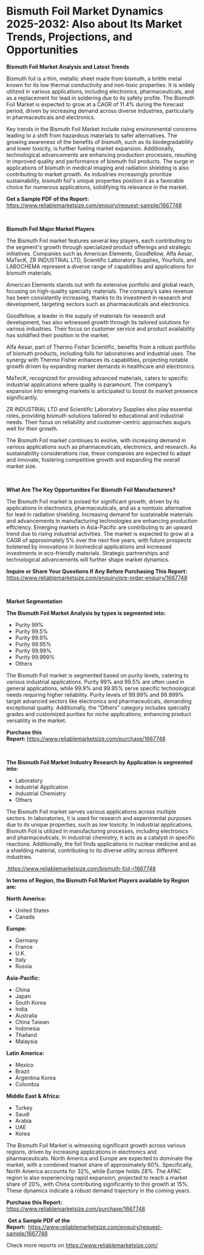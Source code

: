 <p><h1>Bismuth Foil Market Dynamics 2025-2032: Also about Its Market Trends, Projections, and Opportunities</h1></p><p><strong>Bismuth Foil Market Analysis and Latest Trends</strong></p>
<p><p>Bismuth foil is a thin, metallic sheet made from bismuth, a brittle metal known for its low thermal conductivity and non-toxic properties. It is widely utilized in various applications, including electronics, pharmaceuticals, and as a replacement for lead in soldering due to its safety profile. The Bismuth Foil Market is expected to grow at a CAGR of 11.4% during the forecast period, driven by increasing demand across diverse industries, particularly in pharmaceuticals and electronics.</p><p>Key trends in the Bismuth Foil Market include rising environmental concerns leading to a shift from hazardous materials to safer alternatives. The growing awareness of the benefits of bismuth, such as its biodegradability and lower toxicity, is further fueling market expansion. Additionally, technological advancements are enhancing production processes, resulting in improved quality and performance of bismuth foil products. The surge in applications of bismuth in medical imaging and radiation shielding is also contributing to market growth. As industries increasingly prioritize sustainability, bismuth foil's unique properties position it as a favorable choice for numerous applications, solidifying its relevance in the market.</p></p>
<p><strong>Get a Sample PDF of the Report:&nbsp;</strong> <a href="https://www.reliablemarketsize.com/enquiry/request-sample/1667748?utm_campaign=2393&utm_medium=2&utm_source=Github&utm_content=ia&utm_term=07032025&utm_id=bismuth-foil">https://www.reliablemarketsize.com/enquiry/request-sample/1667748</a></p>
<p>&nbsp;</p>
<p><strong>Bismuth Foil Major Market Players</strong></p>
<p><p>The Bismuth Foil market features several key players, each contributing to the segment's growth through specialized product offerings and strategic initiatives. Companies such as American Elements, Goodfellow, Alfa Aesar, MaTecK, ZR INDUSTRIAL LTD, Scientific Laboratory Supplies, Yourfoils, and LABOCHEMA represent a diverse range of capabilities and applications for bismuth materials.</p><p>American Elements stands out with its extensive portfolio and global reach, focusing on high-quality specialty materials. The company’s sales revenue has been consistently increasing, thanks to its investment in research and development, targeting sectors such as pharmaceuticals and electronics.</p><p>Goodfellow, a leader in the supply of materials for research and development, has also witnessed growth through its tailored solutions for various industries. Their focus on customer service and product availability has solidified their position in the market.</p><p>Alfa Aesar, part of Thermo Fisher Scientific, benefits from a robust portfolio of bismuth products, including foils for laboratories and industrial uses. The synergy with Thermo Fisher enhances its capabilities, projecting notable growth driven by expanding market demands in healthcare and electronics.</p><p>MaTecK, recognized for providing advanced materials, caters to specific industrial applications where quality is paramount. The company’s expansion into emerging markets is anticipated to boost its market presence significantly.</p><p>ZR INDUSTRIAL LTD and Scientific Laboratory Supplies also play essential roles, providing bismuth solutions tailored to educational and industrial needs. Their focus on reliability and customer-centric approaches augurs well for their growth.</p><p>The Bismuth Foil market continues to evolve, with increasing demand in various applications such as pharmaceuticals, electronics, and research. As sustainability considerations rise, these companies are expected to adapt and innovate, fostering competitive growth and expanding the overall market size.</p></p>
<p>&nbsp;</p>
<p><strong>What Are The Key Opportunities For Bismuth Foil Manufacturers?</strong></p>
<p><p>The Bismuth Foil market is poised for significant growth, driven by its applications in electronics, pharmaceuticals, and as a nontoxic alternative for lead in radiation shielding. Increasing demand for sustainable materials and advancements in manufacturing technologies are enhancing production efficiency. Emerging markets in Asia-Pacific are contributing to an upward trend due to rising industrial activities. The market is expected to grow at a CAGR of approximately 5% over the next five years, with future prospects bolstered by innovations in biomedical applications and increased investments in eco-friendly materials. Strategic partnerships and technological advancements will further shape market dynamics.</p></p>
<p><strong>Inquire or Share Your Questions If Any Before Purchasing This Report:</strong> <a href="https://www.reliablemarketsize.com/enquiry/pre-order-enquiry/1667748?utm_campaign=2393&utm_medium=2&utm_source=Github&utm_content=ia&utm_term=07032025&utm_id=bismuth-foil">https://www.reliablemarketsize.com/enquiry/pre-order-enquiry/1667748</a></p>
<p>&nbsp;</p>
<p><strong>Market Segmentation</strong></p>
<p><strong>The Bismuth Foil Market Analysis by types is segmented into:</strong></p>
<p><ul><li>Purity 99%</li><li>Purity 99.5%</li><li>Purity 99.9%</li><li>Purity 99.95%</li><li>Purity 99.99%</li><li>Purity 99.999%</li><li>Others</li></ul></p>
<p><p>The Bismuth Foil market is segmented based on purity levels, catering to various industrial applications. Purity 99% and 99.5% are often used in general applications, while 99.9% and 99.95% serve specific technological needs requiring higher reliability. Purity levels of 99.99% and 99.999% target advanced sectors like electronics and pharmaceuticals, demanding exceptional quality. Additionally, the "Others" category includes specialty grades and customized purities for niche applications, enhancing product versatility in the market.</p></p>
<p><strong>Purchase this Report:&nbsp;</strong><a href="https://www.reliablemarketsize.com/purchase/1667748?utm_campaign=2393&utm_medium=2&utm_source=Github&utm_content=ia&utm_term=07032025&utm_id=bismuth-foil">https://www.reliablemarketsize.com/purchase/1667748</a></p>
<p>&nbsp;</p>
<p><strong>The Bismuth Foil Market Industry Research by Application is segmented into:</strong></p>
<p><ul><li>Laboratory</li><li>Industrial Application</li><li>Industrial Chemistry</li><li>Others</li></ul></p>
<p><p>The Bismuth Foil market serves various applications across multiple sectors. In laboratories, it is used for research and experimental purposes due to its unique properties, such as low toxicity. In industrial applications, Bismuth Foil is utilized in manufacturing processes, including electronics and pharmaceuticals. In industrial chemistry, it acts as a catalyst in specific reactions. Additionally, the foil finds applications in nuclear medicine and as a shielding material, contributing to its diverse utility across different industries.</p></p>
<p><a href="https://www.reliablemarketsize.com/bismuth-foil-r1667748?utm_campaign=2393&utm_medium=2&utm_source=Github&utm_content=ia&utm_term=07032025&utm_id=bismuth-foil">&nbsp;https://www.reliablemarketsize.com/bismuth-foil-r1667748</a></p>
<p><strong>In terms of Region, the Bismuth Foil Market Players available by Region are:</strong></p>
<p>
    <p> <strong> North America: </strong>
        <ul>
            <li>United States</li>
            <li>Canada</li>
        </ul>
        </p> 
    <p> <strong> Europe: </strong>
        <ul>
            <li>Germany</li>
            <li>France</li>
            <li>U.K.</li>
            <li>Italy</li>
            <li>Russia</li>
        </ul>
        </p> 
    <p> <strong> Asia-Pacific: </strong>
        <ul>
            <li>China</li>
            <li>Japan</li>
            <li>South Korea</li>
            <li>India</li>
            <li>Australia</li>
            <li>China Taiwan</li>
            <li>Indonesia</li>
            <li>Thailand</li>
            <li>Malaysia</li>
        </ul>
        </p> 
    <p> <strong> Latin America: </strong>
        <ul>
            <li>Mexico</li>
            <li>Brazil</li>
            <li>Argentina Korea</li>
            <li>Colombia</li>
        </ul>
        </p> 
    <p> <strong> Middle East & Africa: </strong>
        <ul>
            <li>Turkey</li>
            <li>Saudi</li>
            <li>Arabia</li>
            <li>UAE</li>
            <li>Korea</li>
        </ul>
    </p>
    </p>
<p><p>The Bismuth Foil Market is witnessing significant growth across various regions, driven by increasing applications in electronics and pharmaceuticals. North America and Europe are expected to dominate the market, with a combined market share of approximately 60%. Specifically, North America accounts for 32%, while Europe holds 28%. The APAC region is also experiencing rapid expansion, projected to reach a market share of 20%, with China contributing significantly to this growth at 15%. These dynamics indicate a robust demand trajectory in the coming years.</p></p>
<p><strong>Purchase this Report: </strong><a href="https://www.reliablemarketsize.com/purchase/1667748?utm_campaign=2393&utm_medium=2&utm_source=Github&utm_content=ia&utm_term=07032025&utm_id=bismuth-foil">https://www.reliablemarketsize.com/purchase/1667748</a></p>
<p>&nbsp;<strong>Get a Sample PDF of the Report:&nbsp;&nbsp;</strong><a href="https://www.reliablemarketsize.com/enquiry/request-sample/1667748?utm_campaign=2393&utm_medium=2&utm_source=Github&utm_content=ia&utm_term=07032025&utm_id=bismuth-foil">https://www.reliablemarketsize.com/enquiry/request-sample/1667748</a></p>
<p><strong></strong></p>
<p>Check more reports on <a href="https://www.reliablemarketsize.com/?utm_campaign=2393&utm_medium=2&utm_source=Github&utm_content=ia&utm_term=07032025&utm_id=bismuth-foil">https://www.reliablemarketsize.com/</a></p>